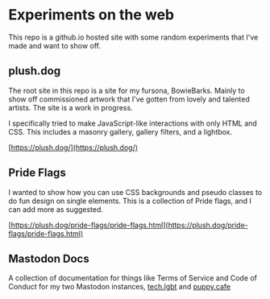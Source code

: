 # Experiments on the web
This repo is a github.io hosted site with some random experiments that I've made and want to show off.

## plush.dog

The root site in this repo is a site for my fursona, BowieBarks. Mainly to show off commissioned artwork that I've gotten from lovely and talented artists. The site is a work in progress.

I specifically tried to make JavaScript-like interactions with only HTML and CSS. This includes a masonry gallery, gallery filters, and a lightbox.

[https://plush.dog/](https://plush.dog/)

## Pride Flags

I wanted to show how you can use CSS backgrounds and pseudo classes to do fun design on single elements. This is a collection of Pride flags, and I can add more as suggested.

[https://plush.dog/pride-flags/pride-flags.html](https://plush.dog/pride-flags/pride-flags.html)

## Mastodon Docs

A collection of documentation for things like Terms of Service and Code of Conduct for my two Mastodon instances, [tech.lgbt](https://tech.lgbt/) and [puppy.cafe](https://puppy.cafe/)